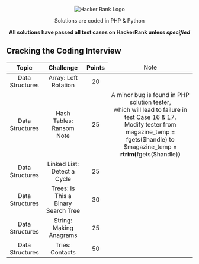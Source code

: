 <p align="center">
	<img alt="Hacker Rank Logo" src="https://lh3.googleusercontent.com/8BM2A56i824yB6REHXTnVVCFY0Rh7etoLtRLIV07yogRf2aZosmnB2w4aZDeafvbHI9E4PmUYTlC">
</p>

<p align="center">
	Solutions are coded in PHP & Python
</p>

<p align="center">	
	<strong>All solutions have passed all test cases on HackerRank unless <i>specified</i></strong>
</p>


## Cracking the Coding Interview
<table>
<thead>
<tr>
    <th align="center">Topic</th>
    <th align="center">Challenge</th>
    <th align="center">Points</th>
    <td align="center">Note</th>  
</tr>
</thead>
<tbody>
<tr>
    <td align="center">Data Structures</td>
    <td align="center">Array: Left Rotation</td>
    <td align="center">20</td>
    <td align="center"></td>
</tr>
<tr>
    <td align="center">Data Structures</td>
    <td align="center">Hash Tables: Ransom Note</td>
    <td align="center">25</td>
    <td align="center">
	A minor bug is found in PHP solution tester,<br />
 	which will lead to failure in test Case 16 & 17.<br />
 	Modify tester from magazine_temp = fgets($handle) to $magazine_temp = <strong>rtrim(</strong>fgets($handle)<strong>)</strong>  
    </td>
</tr>
<tr>
    <td align="center">Data Structures</td>
    <td align="center">Linked List: Detect a Cycle</td>
    <td align="center">25</td>
    <td align="center"></td>
</tr>
<tr>
    <td align="center">Data Structures</td>
    <td align="center">Trees: Is This a Binary Search Tree</td>
    <td align="center">30</td>
    <td align="center"></td>
</tr>
<tr>
    <td align="center">Data Structures</td>
    <td align="center">String: Making Anagrams</td>
    <td align="center">25</td>
    <td align="center"></td>
</tr>
<tr>
    <td align="center">Data Structures</td>
    <td align="center">Tries: Contacts</td>
    <td align="center">50</td>
    <td align="center"></td>
</tr>
</tbody>
</table>



